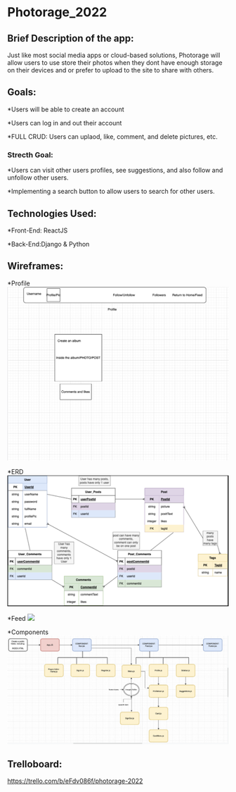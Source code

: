 # Photorage_2022

## Brief Description of the app:

Just like most social media apps or cloud-based solutions, Photorage will allow users to use store their photos when they dont have enough storage on their devices and or prefer to upload to the site to share with others. 

## Goals:

*Users will be able to create an account

*Users can log in and out their account

*FULL CRUD: Users can uplaod, like, comment, and delete pictures, etc.

### Strecth Goal:

*Users can visit other users profiles, see suggestions, and also follow and unfollow other users. 

*Implementing a search button to allow users to search for other users.

## Technologies Used:

*Front-End: ReactJS

*Back-End:Django & Python

## Wireframes:
*Profile <img src="Profile.png">

*ERD <img src="ERD.png">

*Feed <img src="Screen Shot 2022-12-23 at 7.09.13 AM">

*Components <img src="component.png">


## Trelloboard:
https://trello.com/b/eFdv086f/photorage-2022
